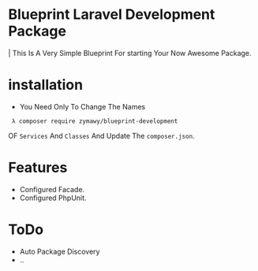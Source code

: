 # Blueprint Laravel Development Package
| This Is A Very Simple Blueprint For
starting Your Now Awesome Package.

# installation
- You Need Only To Change The Names
```
 λ composer require zymawy/blueprint-development
```
OF `Services` And `Classes`
And
Update The `composer.json`.

# Features
- Configured Facade.
- Configured PhpUnit.


# ToDo
- Auto Package Discovery
- ..

